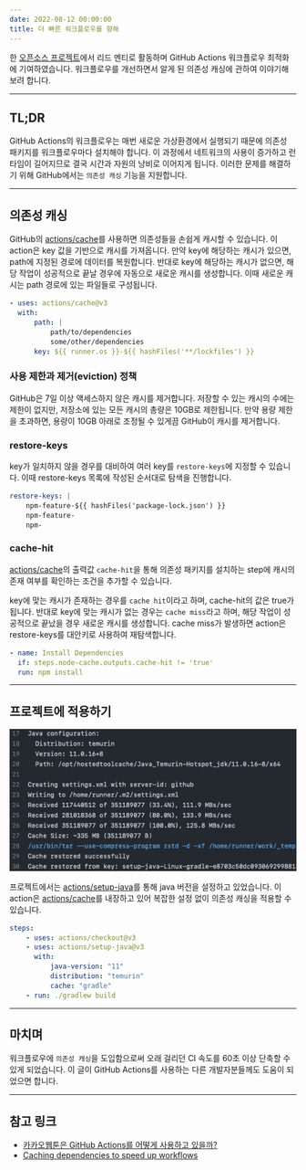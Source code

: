 ```yaml
---
date: 2022-08-12 00:00:00
title: 더 빠른 워크플로우를 향해
---
```


한 [오픈소스 프로젝트](https://github.com/fosslight/fosslight)에서 리드 멘티로 활동하며 GitHub Actions 워크플로우 최적화에 기여하였습니다.
워크플로우를 개선하면서 알게 된 의존성 캐싱에 관하여 이야기해 보려 합니다.

<!-- end -->

---

## TL;DR

GitHub Actions의 워크플로우는 매번 새로운 가상환경에서 실행되기 때문에 의존성 패키지를 워크플로우마다 설치해야 합니다.
이 과정에서 네트워크의 사용이 증가하고 런타임이 길어지므로 결국 시간과 자원의 낭비로 이어지게 됩니다.
이러한 문제를 해결하기 위해 GitHub에서는 `의존성 캐싱` 기능을 지원합니다.

---

## 의존성 캐싱

GitHub의 [actions/cache](https://github.com/actions/cache)를 사용하면 의존성들을 손쉽게 캐시할 수 있습니다.
이 action은 key 값을 기반으로 캐시를 가져옵니다. 만약 key에 해당하는 캐시가 있으면, path에 지정된 경로에 데이터를 복원합니다.
반대로 key에 해당하는 캐시가 없으면, 해당 작업이 성공적으로 끝날 경우에 자동으로 새로운 캐시를 생성합니다. 이때 새로운 캐시는 path 경로에 있는 파일들로 구성됩니다.

```yml
- uses: actions/cache@v3
  with:
      path: |
          path/to/dependencies
          some/other/dependencies
      key: ${{ runner.os }}-${{ hashFiles('**/lockfiles') }}
```

### 사용 제한과 제거(eviction) 정책

GitHub은 7일 이상 액세스하지 않은 캐시를 제거합니다.
저장할 수 있는 캐시의 수에는 제한이 없지만, 저장소에 있는 모든 캐시의 총량은 10GB로 제한됩니다.
만약 용량 제한을 초과하면, 용량이 10GB 아래로 조정될 수 있게끔 GitHub이 캐시를 제거합니다.

### restore-keys

key가 일치하지 않을 경우를 대비하여 여러 key를 `restore-keys`에 지정할 수 있습니다.
이때 restore-keys 목록에 작성된 순서대로 탐색을 진행합니다.

```yml
restore-keys: |
    npm-feature-${{ hashFiles('package-lock.json') }}
    npm-feature-
    npm-
```

### cache-hit

[actions/cache](https://github.com/actions/cache)의 출력값 `cache-hit`을 통해 의존성 패키지를 설치하는 step에 캐시의 존재 여부를 확인하는 조건을 추가할 수 있습니다.

key에 맞는 캐시가 존재하는 경우를 `cache hit`이라고 하며, cache-hit의 값은 true가 됩니다.
반대로 key에 맞는 캐시가 없는 경우는 `cache miss`라고 하며, 해당 작업이 성공적으로 끝났을 경우 새로운 캐시를 생성합니다.
cache miss가 발생하면 action은 restore-keys를 대안키로 사용하여 재탐색합니다.

```yml
- name: Install Dependencies
  if: steps.node-cache.outputs.cache-hit != 'true'
  run: npm install
```

---

## 프로젝트에 적용하기

![워크플로우에서 335MB의 캐시를 복원한 모습](gradle-cache.png "워크플로우에서 **335MB**의 캐시를 복원한 모습")

프로젝트에서는 [actions/setup-java](https://github.com/actions/setup-java)를 통해 java 버전을 설정하고 있었습니다.
이 action은 [actions/cache](https://github.com/actions/cache)를 내장하고 있어 복잡한 설정 없이 의존성 캐싱을 적용할 수 있습니다.

```yml
steps:
    - uses: actions/checkout@v3
    - uses: actions/setup-java@v3
      with:
          java-version: "11"
          distribution: "temurin"
          cache: "gradle"
    - run: ./gradlew build
```

---

## 마치며

워크플로우에 `의존성 캐싱`을 도입함으로써 오래 걸리던 CI 속도를 60초 이상 단축할 수 있게 되었습니다.
이 글이 GitHub Actions를 사용하는 다른 개발자분들께도 도움이 되었으면 합니다.

---

## 참고 링크

-   [카카오웹툰은 GitHub Actions를 어떻게 사용하고 있을까?](https://fe-developers.kakaoent.com/2022/220106-github-actions/)
-   [Caching dependencies to speed up workflows](https://docs.github.com/en/actions/using-workflows/caching-dependencies-to-speed-up-workflows)
